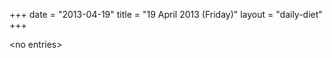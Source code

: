 +++
date = "2013-04-19"
title = "19 April 2013 (Friday)"
layout = "daily-diet"
+++


\<no entries\>
